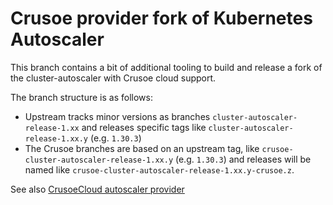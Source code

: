 # Crusoe provider fork of Kubernetes Autoscaler

This branch contains a bit of additional tooling to build and release a fork
of the cluster-autoscaler with Crusoe cloud support.

The branch structure is as follows:

- Upstream tracks minor versions as branches `cluster-autoscaler-release-1.xx` and
  releases specific tags like `cluster-autoscaler-release-1.xx.y` (e.g. `1.30.3`)
- The Crusoe branches are based on an upstream tag, like
  `crusoe-cluster-autoscaler-release-1.xx.y` (e.g. `1.30.3`) and releases
  will be named like `crusoe-cluster-autoscaler-release-1.xx.y-crusoe.z`.

See also [CrusoeCloud autoscaler provider](./cluster-autoscaler/cloudprovider/crusoecloud/README.md)